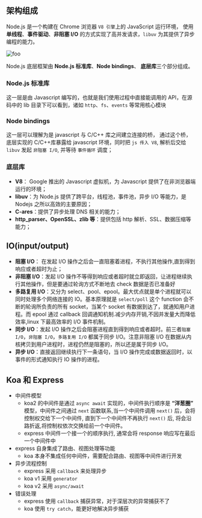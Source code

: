 ## 架构组成

Node.js 是一个构建在 Chrome 浏览器 `V8 引擎`上的 JavaScript 运行环境， 使用 **单线程**、**事件驱动**、**非阻塞 I/O** 的方式实现了高并发请求，`libuv` 为其提供了异步编程的能力。

<img :src="$withBase('/assets/nodejs.png')" alt="foo">

Node.js 底层框架由 **Node.js 标准库**、**Node bindings**、 **底层库**三个部分组成。

### Node.js 标准库

这一层是由 Javascript 编写的，也就是我们使用过程中直接能调用的 API，在源码中的 lib 目录下可以看到，诸如 `http`、`fs`、`events` 等常用核心模块

### Node bindings

这一层可以理解为是 javascript 与 C/C++ 库之间建立连接的桥， 通过这个桥，底层实现的 C/C++库暴露给 javascript 环境，同时把 `js 传入 V8`, 解析后交给 `libuv` 发起 `非阻塞 I/O`, 并等待 `事件循环` 调度；

### 底层库

- **V8**： Google 推出的 Javascript 虚拟机，为 Javascript 提供了在非浏览器端运行的环境；
- **libuv**：为 Node.js 提供了跨平台，线程池，事件池，异步 I/O 等能力，是 Nodejs 之所以高效的主要原因；
- **C-ares**：提供了异步处理 DNS 相关的能力；
- **http_parser、OpenSSL、zlib 等**：提供包括 http 解析、SSL、数据压缩等能力；

## IO(input/output)

- **阻塞 I/O**： 在发起 I/O 操作之后会一直阻塞着进程，不执行其他操作,直到得到响应或者超时为止；
- **非阻塞 I/O**：发起 I/O 操作不等得到响应或者超时就立即返回，让进程继续执行其他操作，但是要通过轮询方式不断地去 check 数据是否已准备好
- **多路复用 I/O**：又分为 select、pool、epool。最大优点就是单个进程就可以同时处理多个网络连接的 IO。基本原理就是 `select/poll` 这个 function 会不断的轮询所负责的所有 socket，当某个 socket 有数据到达了，就通知用户进程。而 epool 通过 callback 回调通知机制.减少内存开销,不因并发量大而降低效率,linux 下最高效率的 I/O 事件机制。
- **同步 I/O**：发起 I/O 操作之后会阻塞进程直到得到响应或者超时。前三者`阻塞 I/O`，`非阻塞 I/O`，`多路复用 I/O` 都属于同步 I/O。注意非阻塞 I/O 在数据从内核拷贝到用户进程时，进程仍然是阻塞的，所以还是属于同步 I/O。
- **异步 I/O**：直接返回继续执行下一条语句，当 I/O 操作完成或数据返回时，以事件的形式通知执行 IO 操作的进程。

## Koa 和 Express

- 中间件模型
  - koa2 的中间件是通过 `async await` 实现的，中间件执行顺序是 **“洋葱圈”** 模型，中间件之间通过 `next` 函数联系,当一个中间件调用 `next()` 后，会将控制权交给下一个中间件, 直到下一个中间件不再执行 `next()` 后, 将会沿路折返,将控制权依次交换给前一个中间件。
  - express 中间件一个接一个的顺序执行, 通常会将 response 响应写在最后一个中间件中
- express 自身集成了路由、视图处理等功能
  - koa 本身不集成任何中间件，需要配合路由、视图等中间件进行开发
- 异步流程控制
  - express 采用 `callback` 来处理异步
  - koa v1 采用 `generator`
  - koa v2 采用 `async/await`
- 错误处理
  - express 使用 `callback` 捕获异常，对于深层次的异常捕获不了
  - koa 使用 `try catch`，能更好地解决异步捕获
